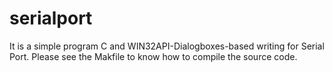 serialport
========================

It is a simple program C and WIN32API-Dialogboxes-based writing for Serial Port.
Please see the Makfile to know how to compile the source code.
